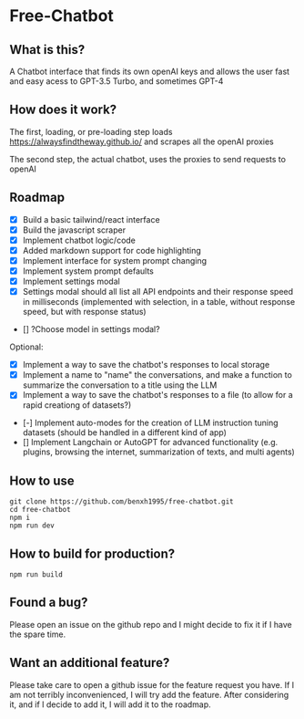# Free-Chatbot

## What is this?
A Chatbot interface that finds its own openAI keys and allows the user fast and easy acess to GPT-3.5 Turbo, and sometimes GPT-4

## How does it work?
The first, loading, or pre-loading step loads https://alwaysfindtheway.github.io/ and scrapes all the openAI proxies

The second step, the actual chatbot, uses the proxies to send requests to openAI

## Roadmap
- [x] Build a basic tailwind/react interface
- [x] Build the javascript scraper
- [x] Implement chatbot logic/code
- [x] Added markdown support for code highlighting
- [x] Implement interface for system prompt changing
- [x] Implement system prompt defaults
- [x] Implement settings modal
- [x] Settings modal should all list all API endpoints and their response speed in milliseconds (implemented with selection, in a table, without response speed, but with response status)
- [] ?Choose model in settings modal?

Optional:
- [x] Implement a way to save the chatbot's responses to local storage
- [x] Implement a name to "name" the conversations, and make a function to summarize the conversation to a title using the LLM
- [x] Implement a way to save the chatbot's responses to a file (to allow for a rapid creationg of datasets?)
- [-] Implement auto-modes for the creation of LLM instruction tuning datasets (should be handled in a different kind of app)
- [] Implement Langchain or AutoGPT for advanced functionality (e.g. plugins, browsing the internet, summarization of texts, and multi agents)

## How to use
```
git clone https://github.com/benxh1995/free-chatbot.git
cd free-chatbot
npm i
npm run dev
```

## How to build for production?
```
npm run build
```

## Found a bug?
Please open an issue on the github repo and I might decide to fix it if I have the spare time.

## Want an additional feature?
Please take care to open a github issue for the feature request you have. If I am not terribly inconvenienced, I will try add the feature. After considering it, and if I decide to add it, I will add it to the roadmap.